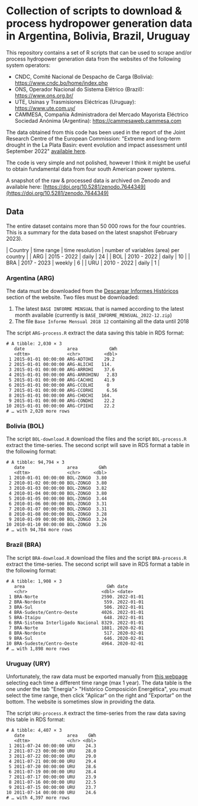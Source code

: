 # Collection of scripts to download & process hydropower generation data in Argentina, Bolivia, Brazil, Uruguay

This repository contains a set of R scripts that can be used to scrape and/or process hydropower generation data from the websites of the following system operators:

  - CNDC, Comité Nacional de Despacho de Carga (Bolivia): https://www.cndc.bo/home/index.php
  - ONS, Operador Nacional do Sistema Elétrico (Brazil): https://www.ons.org.br/
  - UTE, Usinas y Trasmisiones Eléctricas (Uruguay): https://www.ute.com.uy/
  - CAMMESA, Compañía Administradora del Mercado Mayorista Eléctrico Sociedad Anónima (Argentina): https://cammesaweb.cammesa.com
  
The data obtained from this code has been used in the report of the Joint Research Centre of the European Commission: "Extreme and long-term drought in the La Plata Basin: event evolution and impact assessment until September 2022" [available here](https://publications.jrc.ec.europa.eu/repository/handle/JRC132245).

The code is very simple and not polished, however I think it might be useful to obtain fundamental data from four south American power systems.

A snapshot of the raw & processed data is archived on Zenodo and available here: [https://doi.org/10.5281/zenodo.7644349](https://doi.org/10.5281/zenodo.7644349)

## Data

The entire dataset contains more than 50 000 rows for the four countries. This is a summary for the data based on the latest snapshot (February 2023).

| Country | time range | time resolution | number of variables (area) per country |
| ARG     | 2015 - 2022 | daily | 24 |
| BOL     | 2010 - 2022 | daily | 10 |
| BRA     | 2017 - 2023 | weekly  | 6 | 
| URU     | 2010 - 2022 | daily | 1 | 

### Argentina (ARG)

The data must be downloaded from the [Descargar Informes Históricos](https://cammesaweb.cammesa.com/informe-sintesis-mensual/) section of the website. Two files must be downloaded:
  1. The latest ``BASE INFORME MENSUAL`` that is named according to the latest month available (currently is ``BASE_INFORME_MENSUAL_2022-12.zip``)
  2. The file ``Base Informe Mensual 2018 12`` containing all the data until 2018
  
The script `ARG-process.R` extract the data saving this table in RDS format:
```
# A tibble: 2,030 × 3
   date                area            GWh
   <dttm>              <chr>         <dbl>
 1 2015-01-01 00:00:00 ARG-ADTOHI    29.2 
 2 2015-01-01 00:00:00 ARG-ALICHI   114.  
 3 2015-01-01 00:00:00 ARG-ARROHI    37.6 
 4 2015-01-01 00:00:00 ARG-ARROHINU   2.83
 5 2015-01-01 00:00:00 ARG-CACHHI    41.9 
 6 2015-01-01 00:00:00 ARG-CCOLHI     0   
 7 2015-01-01 00:00:00 ARG-CCORHI     6.56
 8 2015-01-01 00:00:00 ARG-CHOCHI   164.  
 9 2015-01-01 00:00:00 ARG-CONDHI    22.2 
10 2015-01-01 00:00:00 ARG-CPIEHI    22.2 
# … with 2,020 more rows
```

### Bolivia (BOL)

The script `BOL-download.R` download the files and the script `BOL-process.R` extract the time-series. The second script will save in RDS format a table in the following format:
```
# A tibble: 94,794 × 3
   date                area        GWh
   <dttm>              <chr>     <dbl>
 1 2010-01-01 00:00:00 BOL-ZONGO  3.80
 2 2010-01-02 00:00:00 BOL-ZONGO  3.80
 3 2010-01-03 00:00:00 BOL-ZONGO  3.82
 4 2010-01-04 00:00:00 BOL-ZONGO  3.80
 5 2010-01-05 00:00:00 BOL-ZONGO  3.44
 6 2010-01-06 00:00:00 BOL-ZONGO  3.31
 7 2010-01-07 00:00:00 BOL-ZONGO  3.31
 8 2010-01-08 00:00:00 BOL-ZONGO  3.28
 9 2010-01-09 00:00:00 BOL-ZONGO  3.24
10 2010-01-10 00:00:00 BOL-ZONGO  3.26
# … with 94,784 more rows
```

### Brazil (BRA)

The script `BRA-download.R` download the files and the script `BRA-process.R` extract the time-series. The second script will save in RDS format a table in the following format:
```
# A tibble: 1,908 × 3
   area                               GWh date      
   <chr>                            <dbl> <date>    
 1 BRA-Norte                        2590. 2022-01-01
 2 BRA-Nordeste                      559. 2022-01-01
 3 BRA-Sul                           506. 2022-01-01
 4 BRA-Sudeste/Centro-Oeste         4026. 2022-01-01
 5 BRA-Itaipu                        648. 2022-01-01
 6 BRA-Sistema Interligado Nacional 8329. 2022-01-01
 7 BRA-Norte                        1881. 2020-02-01
 8 BRA-Nordeste                      517. 2020-02-01
 9 BRA-Sul                           646. 2020-02-01
10 BRA-Sudeste/Centro-Oeste         4964. 2020-02-01
# … with 1,898 more rows
```

### Uruguay (URY)
Unfortunately, the raw data must be exported manually from [this webpage](https://portal.ute.com.uy/institucional/ute/utei/fuentes-de-generacion) selecting each time a different time range (max 1 year). The data table is the one under the tab "Energia"> "Histórico Composición Energética", you must select the time range, then click "Aplicar" on the right and "Exportar" on the bottom. The website is sometimes slow in providing the data. 

The script `URU-process.R` extract the time-series from the raw data saving this table in RDS format:
```
# A tibble: 4,407 × 3
   date                area    GWh
   <dttm>              <chr> <dbl>
 1 2011-07-24 00:00:00 URU    24.3
 2 2011-07-23 00:00:00 URU    28.0
 3 2011-07-22 00:00:00 URU    29.0
 4 2011-07-21 00:00:00 URU    29.4
 5 2011-07-20 00:00:00 URU    28.6
 6 2011-07-19 00:00:00 URU    28.4
 7 2011-07-17 00:00:00 URU    23.9
 8 2011-07-16 00:00:00 URU    22.5
 9 2011-07-15 00:00:00 URU    23.7
10 2011-07-14 00:00:00 URU    24.6
# … with 4,397 more rows
```